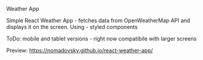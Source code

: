 Weather App

Simple React Weather App - fetches data from OpenWeatherMap API and displays it on the screen.
Using - styled components

ToDo: mobile and tablet versions - right now compatibile with larger screens

Preview: https://nomadovsky.github.io/react-weather-app/
